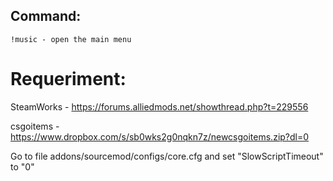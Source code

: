 ## Command:
```
!music - open the main menu
```

# Requeriment:

SteamWorks - https://forums.alliedmods.net/showthread.php?t=229556

csgoitems - https://www.dropbox.com/s/sb0wks2g0nqkn7z/newcsgoitems.zip?dl=0

Go to file addons/sourcemod/configs/core.cfg and set "SlowScriptTimeout" to "0"